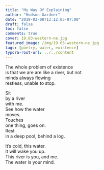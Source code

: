 ```yaml
---
title: "My Way Of Explaining"
author: "Hudson Gardner"
date: "2019-03-08T13:12:05-07:00"
draft: false
toc: false
comments: true
cover: 19.03-western-ne.jpg
featured_image: /img/19.03-western-ne.jpg
tags: [poetry, water, existence]
typora-root-url: ../../content
---
```


The whole problem of existence  
is that we are are like a river, but not  
minds always flowing   
restless, unable to stop.  

Sit  
by a river  
with me.  
See how the water  
moves.  
Touches  
one thing, goes on.  
Rest  
in a deep pool, behind a log.

It’s cold, this water.  
It will wake you up.  
This river is you, and me.  
The water is your mind.
